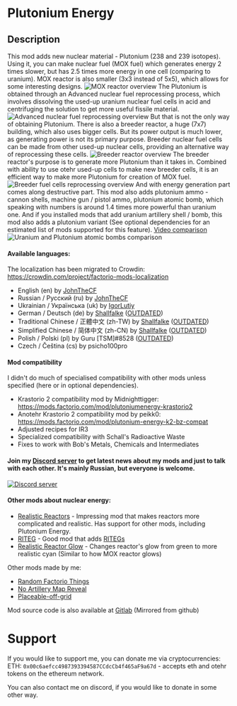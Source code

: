 # Plutonium Energy

## Description

This mod adds new nuclear material - Plutonium (238 and 239 isotopes). Using it, you can make nuclear fuel (MOX fuel) which generates energy 2 times slower, but has 2.5 times more energy in one cell (comparing to uranium). MOX reactor is also smaller (3x3 instead of 5x5), which allows for some interesting designs.
![MOX reactor overview](https://imgur.com/XFRHskM.png)
The Plutonium is obtained through an Advanced nuclear fuel reprocessing process, which involves dissolving the used-up uranium nuclear fuel cells in acid and centrifuging the solution to get more useful fissile material.
![Advanced nuclear fuel reprocessing overview](https://imgur.com/1oZ4edv.png)
But that is not the only way of obtaining Plutonium. There is also a breeder reactor, a huge (7x7) building, which also uses bigger cells. But its power output is much lower, as generating power is not its primary purpose. Breeder nuclear fuel cells can be made from other used-up nuclear cells, providing an alternative way of reprocessing these cells.
![Breeder reactor overview](https://imgur.com/iUHxdjf.png)
The breeder reactor's purpose is to generate more Plutonium than it takes in. Combined with ability to use otehr used-up cells to make new breeder cells, it is an efficient way to make more Plutonium for creation of MOX fuel.
![Breeder fuel cells reprocessing overview](https://imgur.com/uVdkBv8.png)
And with energy generation part comes along destructive part. This mod also adds plutonium ammo - cannon shells, machine gun / pistol ammo, plutonium atomic bomb, which speaking with numbers is around 1.4 times more powerful than uranium one. And if you installed mods that add uranium artillery shell / bomb, this mod also adds a plutonium variant (See optional dependencies for an estimated list of mods supported for this feature).
[Video comparison](https://youtu.be/HY6p4fRM6Uk)
![Uranium and Plutonium atomic bombs comparison](https://imgur.com/P1cqH06.png)


#### Available languages:

The localization has been migrated to Crowdin: https://crowdin.com/project/factorio-mods-localization

*   English (en) by [JohnTheCF](https://mods.factorio.com/user/john_thecf)
*   Russian / Русский (ru) by [JohnTheCF](https://mods.factorio.com/user/john_thecf)
*   Ukrainian / Українська (uk) by [IgorLutiy](https://github.com/IgorLutiy)
*   German / Deutsch (de) by [Shallfalke](https://mods.factorio.com/user/Schallfalke) ([OUTDATED](https://github.com/JohnTheCoolingFan/PlutoniumEnergy/issues/80))
*   Traditional Chinese / 正體中文 (zh-TW) by [Shallfalke](https://mods.factorio.com/user/Schallfalke) ([OUTDATED](https://github.com/JohnTheCoolingFan/PlutoniumEnergy/issues/80))
*   Simplified Chinese / 简体中文 (zh-CN) by [Shallfalke](https://mods.factorio.com/user/Schallfalke) ([OUTDATED](https://github.com/JohnTheCoolingFan/PlutoniumEnergy/issues/80))
*   Polish / Polski (pl) by Guru [TSM]#8528 ([OUTDATED](https://github.com/JohnTheCoolingFan/PlutoniumEnergy/issues/80))
*   Czech / Čeština (cs) by psicho100pro

#### Mod compatibility

I didn't do much of specialised compatibility with other mods unless specified (here or in optional dependencies).

* Krastorio 2 compatibility mod by Midnighttigger: https://mods.factorio.com/mod/plutoniumenergy-krastorio2
* Anotehr Krastorio 2 compatibility mod by peikk0: https://mods.factorio.com/mod/plutonium-energy-k2-bz-compat
* Adjusted recipes for IR3
* Specialized compatibility with Schall's Radioactive Waste
* Fixes to work with Bob's Metals, Chemicals and Intermediates

#### Join my [Discord server](https://discord.gg/rqkaeYJhzS) to get latest news about my mods and just to talk with each other. It's mainly Russian, but everyone is welcome.
[![Discord server](https://discordapp.com/api/guilds/370167294439063564/widget.png?style=banner2)](https://discord.gg/KPnETvMDYk)

#### Other mods about nuclear energy:

*   [Realistic Reactors](https://mods.factorio.com/mod/RealisticReactors) - Impressing mod that makes reactors more complicated and realistic. Has support for other mods, including Plutonium Energy.
*   [RITEG](https://mods.factorio.com/mod/RITEG) - Good mod that adds [RITEGs](https://en.wikipedia.org/wiki/Radioisotope_thermoelectric_generator)
*   [Realistic Reactor Glow](https://mods.factorio.com/mod/RealisticReactorGlow) - Changes reactor's glow from green to more realistic cyan (Similar to how MOX reactor glows)

Other mods made by me:

*   [Random Factorio Things](https://mods.factorio.com/mods/John_TheCF/RandomFactorioThings)
*   [No Artillery Map Reveal](https://mods.factorio.com/mods/John_TheCF/NoArtilleryMapReveal)
*   [Placeable-off-grid](https://mods.factorio.com/mod/PlaceableOffGrid)

Mod source code is also available at [Gitlab](https://gitlab.com/JohnTheCoolingFan/PlutoniumEnergy) (Mirrored from github)

# Support

If you would like to support me, you can donate me via cryptocurrencies:
ETH: `0x00c6aefcc4987393394587CCdcCb4f465aF9a67d` - accepts eth and otehr tokens on the ethereum network.

You can also contact me on discord, if you would like to donate in some other way.
